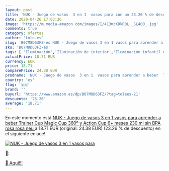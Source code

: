 ```yaml
---
layout: post
title: 'NUK - Juego de vasos  3 en 1  vasos para con un 23.26 % de descuento'
date: 2020-04-26 17:03:26
image: 'https://m.media-amazon.com/images/I/413mcXDkR0L._SL400_.jpg'
comments: true
category: ofertas
author: 'tole.es'
slug: 'B07M8D63FZ-es NUK - Juego de vasos 3 en 1 vasos para aprender a beber...'
sku: 'B07M8D63FZ-es'
tags: [ 'Iluminación','Iluminación de interior','Iluminación infantil nocturna','Lámparas e iluminación infantil','Monos para bebés niño','Ropa','Ropa de una pieza para bebés niño','Ropa para bebés','Ropa para bebés niño','nuk', ]
actualPrice: 18.71 EUR
currency: EUR
price: 18.71
comparePrice: 24.38 EUR
prodname: 'NUK - Juego de vasos  3 en 1  vasos para aprender a beber  Trainer Cup  Magic Cup 360º y Action Cup  6+ meses  230 ml  sin BPA rosa rosa  neu '
country: 'es'
flag: '🇪🇸'
brand: ''
buyurl: 'https://www.amazon.es/dp/B07M8D63FZ/?tag=tolees-21'
descuento: '23.26'
average: '18.71'
---
```


En este momento está [NUK - Juego de vasos  3 en 1  vasos para aprender a beber  Trainer Cup  Magic Cup 360º y Action Cup  6+ meses  230 ml  sin BPA rosa rosa  neu ](https://www.amazon.es/dp/B07M8D63FZ/?tag=tolees-21) a 18.71 EUR (original: 24.38 EUR) (23.26 %  de descuento) en el siguiente enlace!

[![NUK - Juego de vasos  3 en 1  vasos para](https://m.media-amazon.com/images/I/413mcXDkR0L._SL400_.jpg)](https://www.amazon.es/dp/B07M8D63FZ/?tag=tolees-21)

🔎:


[🛒 Aquí!!!](https://www.amazon.es/dp/B07M8D63FZ/?tag=tolees-21)
